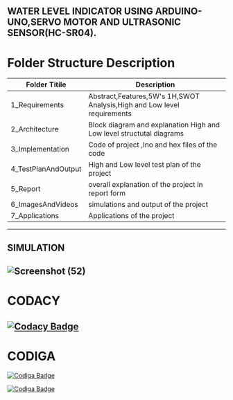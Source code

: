 ## WATER LEVEL INDICATOR USING ARDUINO-UNO,SERVO MOTOR AND ULTRASONIC SENSOR(HC-SR04).
# Folder Structure Description
| Folder Titile  | Description |
| ------------- | ------------- |
| 1_Requirements  | Abstract,Features,5W's 1H,SWOT Analysis,High and Low level requirements|
| 2_Architecture | Block diagram and explanation High and Low level structutal diagrams |
| 3_Implementation | Code of project ,Ino and hex files of the code |
| 4_TestPlanAndOutput | High and Low level test plan of the project |
| 5_Report | overall explanation of the project in report form | 
| 6_ImagesAndVideos | simulations and output of the project |
| 7_Applications | Applications of the project |

---------------------------------------------------------------------------------------------------------------------------------------------------------------------------------

## SIMULATION 
![Screenshot (52)](https://user-images.githubusercontent.com/46949062/157088954-67d7f11b-2b61-4c8b-99dc-a31bcfefb5e9.png)
-----------------------------------------------------------------------------------------------------------------------------------------------------------------------------------
# CODACY
[![Codacy Badge](https://app.codacy.com/project/badge/Grade/af4707a1457f4d029e65b7817a2025df)](https://www.codacy.com/gh/vsshetter/M2_Embsys/dashboard?utm_source=github.com&amp;utm_medium=referral&amp;utm_content=vsshetter/M2_Embsys&amp;utm_campaign=Badge_Grade)
----------------------------------------------------------------------------------------------------------------------------------------------------------------------------------
# CODIGA 
[![Codiga Badge](https://api.codiga.io/project/31780/score/svg)](https://app.codiga.io/public/project/31780/M2_Embsys/dashboard)


[![Codiga Badge](https://api.codiga.io/project/31780/status/svg)](https://app.codiga.io/public/project/31780/M2_Embsys/dashboard)





